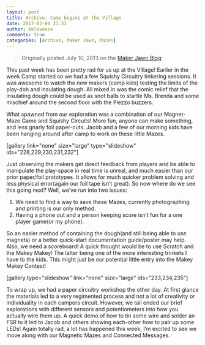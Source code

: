 ```yaml
---
layout: post
title: Archive: Camp begins at the Village
date: 2017-03-04 21:51
author: bklevence
comments: true
categories: [Archive, Maker Jawn, Mazes]
---
```

<blockquote>Originally posted July 10, 2013 on the <a href="http://makerjawn.org/blog/2013/07/10/camp-begins-at-the-village/">Maker Jawn Blog</a>:</blockquote>
This past week has been pretty rad for us up at the Village! Earlier in the week Camp started so we had a few Squishy Circuitry tinkering sessions. It was awesome to watch the new makers (camp kids) testing the limits of the play-doh and insulating dough. All mixed in was the comic relief that the insulating dough could be used as snot balls to startle Ms. Brenda and some mischief around the second floor with the Piezzo buzzers.

What spawned from our exploration was a combination of our Magnet-Maze Game and Squishy Circuits! More fun, anyone can make something, and less gnarly foil paper-cuts. Jacob and a few of our morning kids have been hanging around after camp to work on these little Mazes.

[gallery link="none" size="large" type="slideshow" ids="228,229,230,231,232"]

Just observing the makers get direct feedback from players and be able to manipulate the play-space in real time is unreal, and much easier than our prior paper/foil prototypes. It allows for much quicker problem solving and less physical error(again our foil tape isn’t great). So now where do we see this going next? Well, we’ve run into two issues:
<ol>
 	<li>We need to find a way to save these Mazes, currently photographing and printing is our only method.</li>
 	<li>Having a phone out and a person keeping score isn’t fun for a one player game(or my phone).</li>
</ol>
So an easier method of containing the dough(and still being able to use magnets) or a better quick-start documentation guide/poster may help. Also, we need a scoreboard! A quick thought would be to use Scratch and the Makey Makey! The latter being one of the more interesting trinkets I have to the kids. This might just be our potential little entry into the Makey Makey Contest!

[gallery type="slideshow" link="none" size="large" ids="233,234,235"]

To wrap up, we had a paper circuitry workshop the other day. At first glance the materials led to a very regimented process and not a lot of creativity or individuality in each campers circuit. However, we tail ended our brief explorations with different sensors and potentiometers into how you actually wire them up. A quick demo of how to tin some wire and solder an FSR to it led to Jacob and others showing each-other how to pair up some LEDs! Again totally rad, a lot has happened this week, I’m excited to see we move along with our Magnetic Mazes and Connected Messages.

&nbsp;
